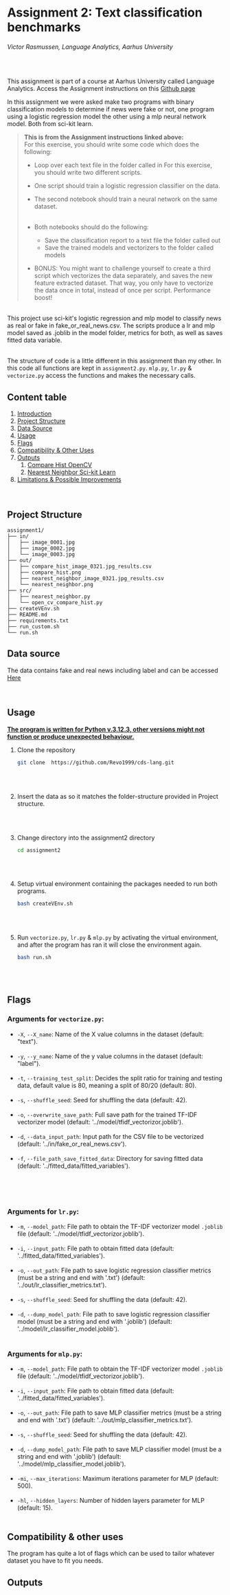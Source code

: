 # Assignment 2: Text classification benchmarks

###### Victor Rasmussen, Language Analytics, Aarhus University 
<br>

This assignment is part of a course at Aarhus University called Language Analytics. Access the Assignment instructions on this [Github page](https://github.com/CDS-AU-DK/cds-language/tree/main/assignments/assignment1) 

In this assignment we were asked make two programs with binary classification models to determine if news were fake or not, one program using a logistic regression model the other using a mlp neural network model. Both from sci-kit learn.

> **This is from the Assignment instructions linked above:** <br>
>For this exercise, you should write some code which does the following:
> - Loop over each text file in the folder called in
> For this exercise, you should write two different scripts. 
> - One script should train a logistic regression classifier on the data.
> - The second notebook should train a neural network on the same dataset. 
> <br> <br>
>
> - Both notebooks should do the following:
>    - Save the classification report to a text file the folder called out
>    - Save the trained models and vectorizers to the folder called models
> - BONUS: You might want to challenge yourself to create a third script which vectorizes the data separately, and saves the new feature extracted dataset. That way, you only have to vectorize the data once in total, instead of once per script. Performance boost!

<br>
This project use sci-kit's logistic regression and mlp model to classify news as real or fake in fake_or_real_news.csv. The scripts produce a lr and mlp model saved as .joblib in the model folder,  metrics for both, as well as saves fitted data variable.
<br><br>

The structure of code is a little different in this assignment than my other. In this code all functions are kept in ```assignment2.py```. ```mlp.py```, ```lr.py``` & ```vectorize.py``` access the functions and makes the necessary calls. 

## Content table

1. [Introduction](#assignment-1-simple-image-search-algorithm)
2. [Project Structure](#project-structure)
3. [Data Source](#data-source)
4. [Usage](#usage)
5. [Flags](#flags)
6. [Compatibility & Other Uses](#compatibility--other-uses)
7. [Outputs](#outputs)
    1. [Compare Hist OpenCV](#compare-hist-opencv)
    2. [Nearest Neighbor Sci-kit Learn](#nearest-neighbor-sci-kit-learn)
8. [Limitations & Possible Improvements](#limitations--possible-improvements)

<br>



## Project Structure

```
assignment1/
├── in/
│   ├── image_0001.jpg
│   ├── image_0002.jpg
│   └── image_0003.jpg
├── out/
│   ├── compare_hist_image_0321.jpg_results.csv
│   ├── compare_hist.png
│   ├── nearest_neighbor_image_0321.jpg_results.csv
│   └── nearest_neighbor.png
├── src/
│   ├── nearest_neighbor.py
│   └── open_cv_compare_hist.py     
├── createVEnv.sh
├── README.md
├── requirements.txt
├── run_custom.sh
└── run.sh

```

## Data source

The data contains fake and real news including label and can be accessed [Here](https://github.com/lutzhamel/fake-news/blob/master/data/fake_or_real_news.csv)

<br>

## Usage

**<u> The program is written for Python v.3.12.3, other versions might not function or produce unexpected behaviour. </u>**

1. Clone the repository

    ``` sh
    git clone  https://github.com/Revo1999/cds-lang.git
    ```

<br><br>

2. Insert the data as so it matches the folder-structure provided in Project structure.

<br><br>

3. Change directory into the assignment2 directory <br>
    ``` sh
    cd assignment2
    ```

    <br><br>

4. Setup virtual environment containing the packages needed to run both programs. <br>
    ``` sh
    bash createVEnv.sh
    ```

<br><br>

5. Run ```vectorize.py```, ```lr.py``` & ```mlp.py``` by activating the virtual environment, and after the program has ran it will close the environment again.<br>
    ``` sh
    bash run.sh
    ```

 <br><br>

## Flags


### Arguments for ```vectorize.py```:

- `-X`, `--X_name`: Name of the X value columns in the dataset (default: "text").<br><br>
- `-y`, `--y_name`: Name of the y value columns in the dataset (default: "label").<br><br>
- `-t`, `--training_test_split`: Decides the split ratio for training and testing data, default value is 80, meaning a split of 80/20 (default: 80). <br><br>
- `-s`, `--shuffle_seed`: Seed for shuffling the data (default: 42).<br><br>
- `-o`, `--overwrite_save_path`: Full save path for the trained TF-IDF vectorizer model (default: '../model/tfidf_vectorizor.joblib').<br><br>
- `-d`, `--data_input_path`: Input path for the CSV file to be vectorized (default: '../in/fake_or_real_news.csv').<br><br>
- `-f`, `--file_path_save_fitted_data`: Directory for saving fitted data (default: '../fitted_data/fitted_variables').<br><br>
<br>
<br>

### Arguments for ```lr.py```:

- `-m`, `--model_path`: File path to obtain the TF-IDF vectorizer model `.joblib` file (default: '../model/tfidf_vectorizor.joblib').<br><br>
- `-i`, `--input_path`: File path to obtain fitted data (default: '../fitted_data/fitted_variables').<br><br>
- `-o`, `--out_path`: File path to save logistic regression classifier metrics (must be a string and end with '.txt') (default: '../out/lr_classifier_metrics.txt').<br><br>
- `-s`, `--shuffle_seed`: Seed for shuffling the data (default: 42).<br><br>
- `-d`, `--dump_model_path`: File path to save logistic regression classifier model (must be a string and end with '.joblib') (default: '../model/lr_classifier_model.joblib').<br><br>


### Arguments for ```mlp.py```:

- `-m`, `--model_path`: File path to obtain the TF-IDF vectorizer model `.joblib` file (default: '../model/tfidf_vectorizor.joblib').<br><br>
- `-i`, `--input_path`: File path to obtain fitted data (default: '../fitted_data/fitted_variables').<br><br>
- `-o`, `--out_path`: File path to save MLP classifier metrics (must be a string and end with '.txt') (default: '../out/mlp_classifier_metrics.txt').<br><br>
- `-s`, `--shuffle_seed`: Seed for shuffling the data (default: 42).<br><br>
- `-d`, `--dump_model_path`: File path to save MLP classifier model (must be a string and end with '.joblib') (default: '../model/mlp_classifier_model.joblib').<br><br>
- `-mi`, `--max_iterations`: Maximum iterations parameter for MLP (default: 500).<br><br>
- `-hl`, `--hidden_layers`: Number of hidden layers parameter for MLP (default: 15).<br><br>




## Compatibility & other uses

The program has quite a lot of flags which can be used to tailor whatever dataset you have to fit you needs.

## Outputs




